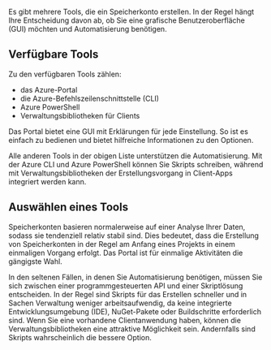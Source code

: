 Es gibt mehrere Tools, die ein Speicherkonto erstellen. In der Regel hängt Ihre Entscheidung davon ab, ob Sie eine grafische Benutzeroberfläche (GUI) möchten und Automatisierung benötigen.

## <a name="available-tools"></a>Verfügbare Tools

Zu den verfügbaren Tools zählen:

- das Azure-Portal
- die Azure-Befehlszeilenschnittstelle (CLI)
- Azure PowerShell
- Verwaltungsbibliotheken für Clients

Das Portal bietet eine GUI mit Erklärungen für jede Einstellung. So ist es einfach zu bedienen und bietet hilfreiche Informationen zu den Optionen.

Alle anderen Tools in der obigen Liste unterstützen die Automatisierung. Mit der Azure CLI und Azure PowerShell können Sie Skripts schreiben, während mit Verwaltungsbibliotheken der Erstellungsvorgang in Client-Apps integriert werden kann.

## <a name="how-to-choose-a-tool"></a>Auswählen eines Tools

Speicherkonten basieren normalerweise auf einer Analyse Ihrer Daten, sodass sie tendenziell relativ stabil sind. Dies bedeutet, dass die Erstellung von Speicherkonten in der Regel am Anfang eines Projekts in einem einmaligen Vorgang erfolgt. Das Portal ist für einmalige Aktivitäten die gängigste Wahl.

In den seltenen Fällen, in denen Sie Automatisierung benötigen, müssen Sie sich zwischen einer programmgesteuerten API und einer Skriptlösung entscheiden. In der Regel sind Skripts für das Erstellen schneller und in Sachen Verwaltung weniger arbeitsaufwendig, da keine integrierte Entwicklungsumgebung (IDE), NuGet-Pakete oder Buildschritte erforderlich sind. Wenn Sie eine vorhandene Clientanwendung haben, können die Verwaltungsbibliotheken eine attraktive Möglichkeit sein. Andernfalls sind Skripts wahrscheinlich die bessere Option.